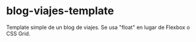 # blog-viajes-template
 Template simple de un blog de viajes. 
 Se usa "float" en lugar de Flexbox o CSS Grid.
